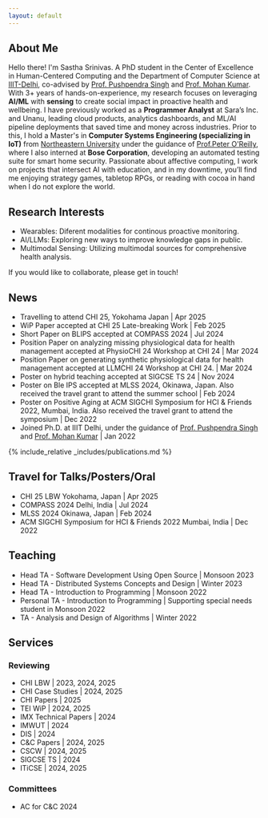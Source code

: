 ```yaml
---
layout: default
---
```


## About Me

Hello there! I'm Sastha Srinivas. A PhD student in the Center of Excellence in Human-Centered Computing and the Department of Computer Science at [IIIT-Delhi](https://iiitd.ac.in/), co-advised by [Prof. Pushpendra Singh](https://www.iiitd.ac.in/pushpendra) and [Prof. Mohan Kumar](https://www.rit.edu/directory/mjkvcs-mohan-kumar). With 3+ years of hands-on-experience, my research focuses on leveraging **AI/ML** with **sensing** to create social impact in proactive health and wellbeing. I have previously worked as a **Programmer Analyst** at Sara’s Inc. and Unanu, leading cloud products, analytics dashboards, and ML/AI pipeline deployments that saved time and money across industries. Prior to this, I hold a Master's in **Computer Systems Engineering (specializing in IoT)** from [Northeastern University](https://catalog.northeastern.edu/graduate/engineering/multidisciplinary/cyber-physical-systems-ms/) under the guidance of [Prof.Peter O'Reilly](https://coe.northeastern.edu/people/oreilly-peter/), where I also interned at **Bose Corporation**, developing an automated testing suite for smart home security. Passionate about affective computing, I work on projects that intersect AI with education, and in my downtime, you’ll find me enjoying strategy games, tabletop RPGs, or reading with cocoa in hand when I do not explore the world.

## Research Interests
*   Wearables: Diferent modalities for continous proactive monitoring.
*   AI/LLMs: Exploring new ways to improve knowledge gaps in public.
*   Multimodal Sensing: Utilizing multimodal sources for comprehensive health analysis.

If you would like to collaborate, please get in touch!

## News
*   Travelling to attend CHI 25, Yokohama Japan | Apr 2025
*   WiP Paper accepted at CHI 25 Late-breaking Work | Feb 2025
*   Short Paper on BLIPS accepted at COMPASS 2024 | Jul 2024
*   Position Paper on analyzing missing physiological data for health management accepted at PhysioCHI 24 Workshop at CHI 24 | Mar 2024
*   Position Paper on generating synthetic physiological data for health management accepted at LLMCHI 24 Workshop at CHI 24. | Mar 2024
*   Poster on hybrid teaching accepted at SIGCSE TS 24 | Nov 2024
*   Poster on Ble IPS accepted at MLSS 2024, Okinawa, Japan. Also received the travel grant to attend the summer school | Feb 2024
*   Poster on Positive Aging at ACM SIGCHI Symposium for HCI & Friends 2022, Mumbai, India. Also received the travel grant to attend the symposium | Dec 2022
*   Joined Ph.D. at IIIT Delhi, under the guidance of [Prof. Pushpendra Singh](https://www.iiitd.ac.in/pushpendra) and [Prof. Mohan Kumar](https://www.rit.edu/directory/mjkvcs-mohan-kumar) | Jan 2022

{% include_relative _includes/publications.md %}

## Travel for Talks/Posters/Oral
*   CHI 25 LBW Yokohama, Japan | Apr 2025
*   COMPASS 2024 Delhi, India | Jul 2024
*   MLSS 2024 Okinawa, Japan | Feb 2024
*   ACM SIGCHI Symposium for HCI & Friends 2022 Mumbai, India | Dec 2022

## Teaching
*   Head TA - Software Development Using Open Source | Monsoon 2023
*   Head TA - Distributed Systems Concepts and Design | Winter 2023
*   Head TA - Introduction to Programming | Monsoon 2022
*   Personal TA - Introduction to Programming | Supporting special needs student in Monsoon 2022
*   TA - Analysis and Design of Algorithms | Winter 2022

## Services
  ### Reviewing
  *   CHI LBW | 2023, 2024, 2025
  *   CHI Case Studies | 2024, 2025
  *   CHI Papers | 2025
  *   TEI WiP | 2024, 2025
  *   IMX Technical Papers | 2024
  *   IMWUT | 2024
  *   DIS | 2024
  *   C&C Papers | 2024, 2025
  *   CSCW | 2024, 2025
  *   SIGCSE TS | 2024
  *   ITiCSE | 2024, 2025
  ### Committees
  *   AC for C&C 2024
